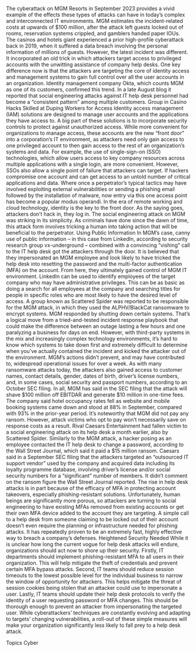 The cyberattack on MGM Resorts in September 2023 provides a vivid example of the effects these types of attacks can have in today’s complex and interconnected IT environments. MGM estimates the incident-related costs at upwards of $100 million, after the attack left guests locked out of rooms, reservation systems crippled, and gamblers handed paper IOUs.
The casinos and hotels giant experienced a prior high-profile cyberattack back in 2019, when it suffered a data breach involving the personal information of millions of guests. However, the latest incident was different. It incorporated an old trick in which attackers target access to privileged accounts with the unwitting assistance of company help desks.
One key difference now is that the attackers are targeting the core of identity access and management systems to gain full control over all the user accounts in an organization. Identity management company Okta, which counts MGM as one of its customers, confirmed this trend. In a late August blog it reported that social engineering attacks against IT help desk personnel had become a “consistent pattern” among multiple customers.
Group in Casino Hacks Skilled at Duping Workers for Access
Identity access management (IAM) solutions are designed to manage user accounts and the applications they have access to. A big part of these solutions is to incorporate security controls to protect against unauthorized access. While more convenient for organizations to manage access, these accounts are the new “front door” into a corporation’s IT environment, as attackers need only gain access to one privileged account to then gain access to the rest of an organization’s systems and data.
For example, the use of single-sign-on (SSO) technologies, which allow users access to key company resources across multiple applications with a single login, are more convenient. However, SSOs also allow a single point of failure that attackers can target. If hackers compromise one account and can get access to an untold number of critical applications and data.
Where once a perpetrator’s typical tactics may have involved exploiting external vulnerabilities or sending a phishing email followed by the installation of malware, now entry via this one access point has become a popular modus operandi. In the era of remote working and cloud technology, identity is the key to the front door. As the saying goes, attackers don’t hack in, they log in.
The social engineering attack on MGM was striking in its simplicity. As criminals have done since the dawn of time, this attack form involves tricking a human into taking action that will be beneficial to the perpetrator.
Using Public Information
In MGM’s case, canny use of public information – in this case from LinkedIn, according to security research group vx-underground – combined with a convincing “vishing” call to the IT help desk got the attackers through the door. It is believed that they impersonated an MGM employee and look likely to have tricked the help desk into resetting the password and the multi-factor authentication (MFA) on the account. From here, they ultimately gained control of MGM IT environment. LinkedIn can be used to identify employees of the target company who may have administrative privileges. This can be as basic as doing a search for all employees at the company and searching titles for people in specific roles who are most likely to have the desired level of access.
A group known as Scattered Spider was reported to be responsible for the MGM attack, in which they used the ALPHV/BlackCat ransomware to encrypt systems. MGM responded by shutting down certain systems. That’s a logical move from a tried-and-tested incident response playbook that could make the difference between an outage lasting a few hours and one paralyzing a business for days on end.
However, with third-party systems in the mix and increasingly complex technology environments, it’s hard to know which systems to take down first and extremely difficult to determine when you’ve actually contained the incident and kicked the attacker out of the environment.
MGM’s actions didn’t prevent, and may have contributed to, widespread operational issues for over a week. As with many ransomware attacks today, the attackers also gained access to customer names, contact details, gender, dates of birth, driver’s license numbers, and, in some cases, social security and passport numbers, according to an October SEC filing.
In all, MGM has said in the SEC filing that the attack will shave $100 million off EBITDAR and generate $10 million in one-time fees. The company said hotel occupancy rates fell as website and mobile booking systems came down and stood at 88% in September, compared with 93% in the prior-year period. It’s noteworthy that MGM did not pay any ransom. However, attack victims who opt to pay won’t necessarily save on response costs as a result.
Rival Caesars Entertainment had fallen victim to a social engineering attack on its help desk a month earlier, also by Scattered Spider. Similarly to the MGM attack, a hacker posing as an employee contacted the IT help desk to change a password, according to the Wall Street Journal, which said it paid a $15 million ransom. Caesars said in a September SEC filing that the attackers targeted an “outsourced IT support vendor” used by the company and acquired data including its loyalty programme database, involving driver’s license and/or social security numbers for a “significant” number of members. It didn’t comment on the ransom figure the Wall Street Journal reported.
The rise in help desk attacks is in part because of the efficacy of MFA in protecting account takeovers, especially phishing-resistant solutions. Unfortunately, human beings are significantly more porous, so attackers are turning to social engineering to have existing MFAs removed from existing accounts or get their own MFA device added to the account they are targeting. A simple call to a help desk from someone claiming to be locked out of their account doesn’t even require the planning or infrastructure needed for phishing attacks. It has repeatedly proven to be an extremely fast, highly effective way to breach a company’s defenses.
Heightened Security Needed
While it is unclear how long the current vogue for help desk attacks will endure, organizations should act now to shore up their security.
Firstly, IT departments should implement phishing-resistant MFA to all users in their organization. This will help mitigate the theft of credentials and prevent certain MFA bypass attacks. Second, IT teams should reduce session timeouts to the lowest possible level for the individual business to narrow the window of opportunity for attackers. This helps mitigate the threat of session cookies being stolen that an attacker could use to impersonate a user.
Lastly, IT teams should update their help desk protocols to verify the identity of a user requesting password or MFA changes. This should be thorough enough to prevent an attacker from impersonating the targeted user.
While cyberattackers’ techniques are constantly evolving and adapting to targets’ changing vulnerabilities, a roll-out of these simple measures will make your organization significantly less likely to fall prey to a help desk attack.

Topics
Cyber
